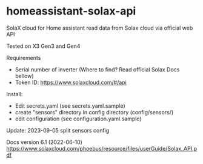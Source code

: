 # homeassistant-solax-api
SolaX cloud for Home assistant 
read data from Solax cloud via official web API

Tested on X3 Gen3 and Gen4

Requirements
- Serial number of inverter (Where to find? Read official Solax Docs bellow)
- Token ID: https://www.solaxcloud.com/#/api

Install:
- Edit secrets.yaml  (see secrets.yaml.sample)
- create "sensors" directory in config directory (config/sensors/)
- edit configuration (see configuration.yaml.sample)



Update:
2023-09-05 split sensors config

Docs version 6.1 (2022-06-10) https://www.solaxcloud.com/phoebus/resource/files/userGuide/Solax_API.pdf

